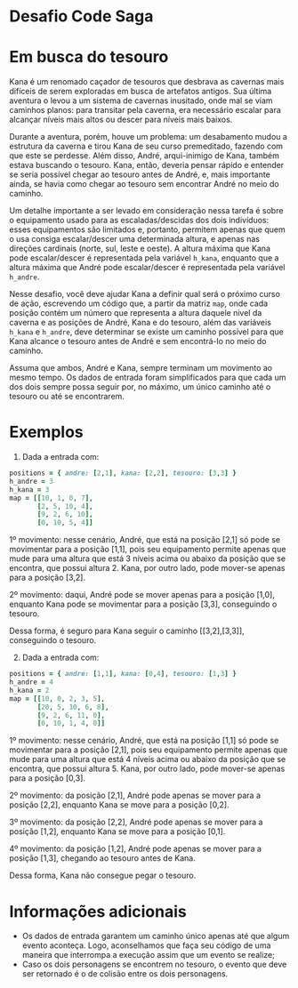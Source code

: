 # Desafio Code Saga

# Em busca do tesouro

Kana é um renomado caçador de tesouros que desbrava as cavernas mais difíceis de serem exploradas em busca de artefatos antigos. Sua última aventura o levou a um sistema de cavernas inusitado, onde mal se viam caminhos planos: para transitar pela caverna, era necessário escalar para alcançar níveis mais altos ou descer para níveis mais baixos.

Durante a aventura, porém, houve um problema: um desabamento mudou a estrutura da caverna e tirou Kana de seu curso premeditado, fazendo com que este se perdesse. Além disso, André, arqui-inimigo de Kana, também estava buscando o tesouro. Kana, então, deveria pensar rápido e entender se seria possível chegar ao tesouro antes de André, e, mais importante ainda, se havia como chegar ao tesouro sem encontrar André no meio do caminho.

Um detalhe importante a ser levado em consideração nessa tarefa é sobre o equipamento usado para as escaladas/descidas dos dois indivíduos: esses equipamentos são limitados e, portanto, permitem apenas que quem o usa consiga escalar/descer uma determinada altura, e apenas nas direções cardinais (norte, sul, leste e oeste). A altura máxima que Kana pode escalar/descer é representada pela variável `h_kana`, enquanto que a altura máxima que André pode escalar/descer é representada pela variável `h_andre`.

Nesse desafio, você deve ajudar Kana a definir qual será o próximo curso de ação, escrevendo um código que, a partir da matriz `map`, onde cada posição contém um número que representa a altura daquele nivel da caverna e as posições de André, Kana e do tesouro, além das variáveis `h_kana` e `h_andre`, deve determinar se existe um caminho possível para que Kana alcance o tesouro antes de André e sem encontrá-lo no meio do caminho.

Assuma que ambos, André e Kana, sempre terminam um movimento ao mesmo tempo. Os dados de entrada foram simplificados para que cada um dos dois sempre possa seguir por, no máximo, um único caminho até o tesouro ou até se encontrarem.

# Exemplos

1. Dada a entrada com:

```ruby
positions = { andre: [2,1], kana: [2,2], tesouro: [3,3] }
h_andre = 3
h_kana = 3
map = [[10, 1, 0, 7],
       [2, 5, 10, 4],
       [9, 2, 6, 10],
       [0, 10, 5, 4]]
```

1º movimento: nesse cenário, André, que está na posição [2,1] só pode se movimentar para a posição [1,1], pois seu equipamento permite apenas que mude para uma altura que está 3 níveis acima ou abaixo da posição que se encontra, que possui altura 2. Kana, por outro lado, pode mover-se apenas para a posição [3,2].

2º movimento: daqui, André pode se mover apenas para a posição [1,0], enquanto Kana pode se movimentar para a posição [3,3], conseguindo o tesouro.

Dessa forma, é seguro para Kana seguir o caminho [[3,2],[3,3]], conseguindo o tesouro.

2. Dada a entrada com:

```ruby
positions = { andre: [1,1], kana: [0,4], tesouro: [1,3] }
h_andre = 4
h_kana = 2
map = [[10, 0, 2, 3, 5],
       [20, 5, 10, 6, 8],
       [9, 2, 6, 11, 0],
       [0, 10, 1, 4, 0]]
```

1º movimento: nesse cenário, André, que está na posição [1,1] só pode se movimentar para a posição [2,1], pois seu equipamento permite apenas que mude para uma altura que está 4 níveis acima ou abaixo da posição que se encontra, que possui altura 5. Kana, por outro lado, pode mover-se apenas para a posição [0,3].

2º movimento: da posição [2,1], André pode apenas se mover para a posição [2,2], enquanto Kana se move para a posição [0,2].

3º movimento: da posição [2,2], André pode apenas se mover para a posição [1,2], enquanto Kana se move para a posição [0,1].

4º movimento: da posição [1,2], André pode apenas se mover para a posição [1,3], chegando ao tesouro antes de Kana.

Dessa forma, Kana não consegue pegar o tesouro.

# Informações adicionais

- Os dados de entrada garantem um caminho único apenas até que algum evento aconteça. Logo, aconselhamos que faça seu código de uma maneira que interrompa a execução assim que um evento se realize;
- Caso os dois personagens se encontrem no tesouro, o evento que deve ser retornado é o de colisão entre os dois personagens.
